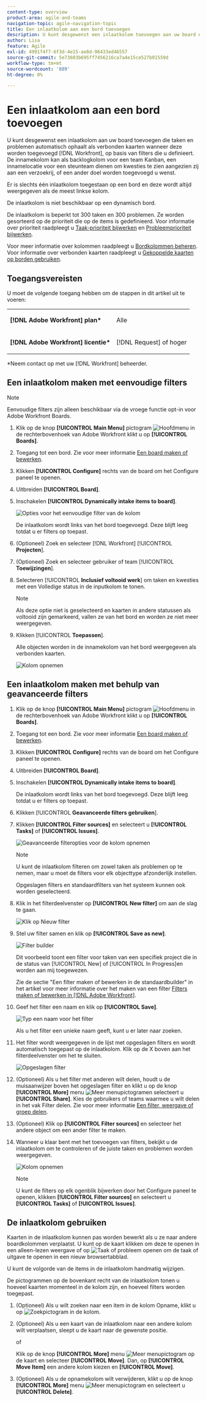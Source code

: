 ```yaml
---
content-type: overview
product-area: agile-and-teams
navigation-topic: agile-navigation-topic
title: Een inlaatkolom aan een bord toevoegen
description: U kunt desgewenst een inlaatkolom toevoegen aan uw board die taken en problemen automatisch ophaalt als verbonden kaarten wanneer deze worden toegevoegd in Workfront, op basis van filters die u definieert.
author: Lisa
feature: Agile
exl-id: 4991f4f7-6f3d-4e15-ae8d-96433ed46557
source-git-commit: 5e73603b695ff7456216ca7a4e15ce527b01559d
workflow-type: tm+mt
source-wordcount: '889'
ht-degree: 0%

---
```


# Een inlaatkolom aan een bord toevoegen

U kunt desgewenst een inlaatkolom aan uw board toevoegen die taken en problemen automatisch ophaalt als verbonden kaarten wanneer deze worden toegevoegd [!DNL Workfront], op basis van filters die u definieert. De innamekolom kan als backlogkolom voor een team Kanban, een innamelocatie voor een steunteam dienen om kwesties te zien aangezien zij aan een verzoekrij, of een ander doel worden toegevoegd u wenst.

Er is slechts één inlaatkolom toegestaan op een bord en deze wordt altijd weergegeven als de meest linkse kolom.

De inlaatkolom is niet beschikbaar op een dynamisch bord.

De inlaatkolom is beperkt tot 300 taken en 300 problemen. Ze worden gesorteerd op de prioriteit die op de items is gedefinieerd. Voor informatie over prioriteit raadpleegt u [Taak-prioriteit bijwerken](/help/quicksilver/manage-work/tasks/task-information/task-priority.md) en [Probleemprioriteit bijwerken](/help/quicksilver/manage-work/issues/issue-information/update-issue-priority.md).

Voor meer informatie over kolommen raadpleegt u [Bordkolommen beheren](/help/quicksilver/agile/get-started-with-boards/manage-board-columns.md). Voor informatie over verbonden kaarten raadpleegt u [Gekoppelde kaarten op borden gebruiken](/help/quicksilver/agile/get-started-with-boards/connected-cards.md).

## Toegangsvereisten

U moet de volgende toegang hebben om de stappen in dit artikel uit te voeren:

<table style="table-layout:auto"> 
 <col> 
 </col> 
 <col> 
 </col> 
 <tbody> 
  <tr> 
   <td role="rowheader"><strong>[!DNL Adobe Workfront] plan*</strong></td> 
   <td> <p>Alle</p> </td> 
  </tr> 
  <tr> 
   <td role="rowheader"><strong>[!DNL Adobe Workfront] licentie*</strong></td> 
   <td> <p>[!DNL Request] of hoger</p> </td> 
  </tr> 
 </tbody> 
</table>

&#42;Neem contact op met uw [!DNL Workfront] beheerder.

## Een inlaatkolom maken met eenvoudige filters

>[!NOTE]
>
>Eenvoudige filters zijn alleen beschikbaar via de vroege functie opt-in voor Adobe Workfront Boards.

1. Klik op de knop **[!UICONTROL Main Menu]** pictogram ![Hoofdmenu](assets/main-menu-icon.png) in de rechterbovenhoek van Adobe Workfront klikt u op **[!UICONTROL Boards]**.
1. Toegang tot een bord. Zie voor meer informatie [Een board maken of bewerken](../../agile/get-started-with-boards/create-edit-board.md).
1. Klikken **[!UICONTROL Configure]** rechts van de board om het Configure paneel te openen.
1. Uitbreiden **[!UICONTROL Board]**.
1. Inschakelen **[!UICONTROL Dynamically intake items to board]**.

   ![Opties voor het eenvoudige filter van de kolom](assets/intake-column-simple-filters.png)

   De inlaatkolom wordt links van het bord toegevoegd. Deze blijft leeg totdat u er filters op toepast.

1. (Optioneel) Zoek en selecteer [!DNL Workfront] [!UICONTROL **Projecten**].
1. (Optioneel) Zoek en selecteer gebruiker of team [!UICONTROL **Toewijzingen**].
1. Selecteren [!UICONTROL **Inclusief voltooid werk**] om taken en kwesties met een Volledige status in de inputkolom te tonen.

   >[!NOTE]
   >
   >Als deze optie niet is geselecteerd en kaarten in andere statussen als voltooid zijn gemarkeerd, vallen ze van het bord en worden ze niet meer weergegeven.

1. Klikken [!UICONTROL **Toepassen**].

   Alle objecten worden in de innamekolom van het bord weergegeven als verbonden kaarten.

   ![Kolom opnemen](assets/intake-column-added3.png)

## Een inlaatkolom maken met behulp van geavanceerde filters

1. Klik op de knop **[!UICONTROL Main Menu]** pictogram ![Hoofdmenu](assets/main-menu-icon.png) in de rechterbovenhoek van Adobe Workfront klikt u op **[!UICONTROL Boards]**.
1. Toegang tot een bord. Zie voor meer informatie [Een board maken of bewerken](../../agile/get-started-with-boards/create-edit-board.md).
1. Klikken **[!UICONTROL Configure]** rechts van de board om het Configure paneel te openen.
1. Uitbreiden **[!UICONTROL Board]**.
1. Inschakelen **[!UICONTROL Dynamically intake items to board]**.

   De inlaatkolom wordt links van het bord toegevoegd. Deze blijft leeg totdat u er filters op toepast.

1. Klikken [!UICONTROL **Geavanceerde filters gebruiken**].
1. Klikken **[!UICONTROL Filter sources]** en selecteert u **[!UICONTROL Tasks]** of **[!UICONTROL Issues]**.

   ![Geavanceerde filteropties voor de kolom opnemen](assets/intake-column-advanced-filters1.png)

   >[!NOTE]
   >
   >U kunt de inlaatkolom filteren om zowel taken als problemen op te nemen, maar u moet de filters voor elk objecttype afzonderlijk instellen.
   >
   >Opgeslagen filters en standaardfilters van het systeem kunnen ook worden geselecteerd.

1. Klik in het filterdeelvenster op **[!UICONTROL New filter]** om aan de slag te gaan.

   ![Klik op Nieuw filter](assets/intake-filter-dialog5.png)

1. Stel uw filter samen en klik op **[!UICONTROL Save as new]**.

   ![Filter builder](assets/intake-filter-dialog6.png)

   Dit voorbeeld toont een filter voor taken van een specifiek project die in de status van [!UICONTROL New] of [!UICONTROL In Progress]en worden aan mij toegewezen.

   Zie de sectie &quot;Een filter maken of bewerken in de standaardbuilder&quot; in het artikel voor meer informatie over het maken van een filter [Filters maken of bewerken in [!DNL Adobe Workfront]](/help/quicksilver/reports-and-dashboards/reports/reporting-elements/create-filters.md).

1. Geef het filter een naam en klik op **[!UICONTROL Save]**.

   ![Typ een naam voor het filter](assets/intake-filter-dialog7.png)

   Als u het filter een unieke naam geeft, kunt u er later naar zoeken.

1. Het filter wordt weergegeven in de lijst met opgeslagen filters en wordt automatisch toegepast op de inlaatkolom. Klik op de X boven aan het filterdeelvenster om het te sluiten.

   ![Opgeslagen filter](assets/intake-filter-dialog8.png)

1. (Optioneel) Als u het filter met anderen wilt delen, houdt u de muisaanwijzer boven het opgeslagen filter en klikt u op de knop **[!UICONTROL More]** menu ![Meer menupictogram](assets/more-icon-spectrum.png)en selecteert u **[!UICONTROL Share]**. Kies de gebruikers of teams waarmee u wilt delen in het vak Filter delen. Zie voor meer informatie [Een filter, weergave of groep delen](/help/quicksilver/reports-and-dashboards/reports/reporting-elements/share-filter-view-grouping.md).
1. (Optioneel) Klik op **[!UICONTROL Filter sources]** en selecteer het andere object om een ander filter te maken.
1. Wanneer u klaar bent met het toevoegen van filters, bekijkt u de inlaatkolom om te controleren of de juiste taken en problemen worden weergegeven.

   ![Kolom opnemen](assets/intake-column-added3.png)

   >[!NOTE]
   >
   >U kunt de filters op elk ogenblik bijwerken door het Configure paneel te openen, klikken **[!UICONTROL Filter sources]** en selecteert u **[!UICONTROL Tasks]** of **[!UICONTROL Issues]**.

## De inlaatkolom gebruiken

Kaarten in de inlaatkolom kunnen pas worden bewerkt als u ze naar andere boardkolommen verplaatst. U kunt op de kaart klikken om deze te openen in een alleen-lezen weergave of op ![Taak of probleem openen](assets/boards-launch-icon.png) om de taak of uitgave te openen in een nieuw browsertabblad.


U kunt de volgorde van de items in de inlaatkolom handmatig wijzigen.

De pictogrammen op de bovenkant recht van de inlaatkolom tonen u hoeveel kaarten momenteel in de kolom zijn, en hoeveel filters worden toegepast.

1. (Optioneel) Als u wilt zoeken naar een item in de kolom Opname, klikt u op ![Zoekpictogram](assets/search-icon.png) in de kolom.
1. (Optioneel) Als u een kaart van de inlaatkolom naar een andere kolom wilt verplaatsen, sleept u de kaart naar de gewenste positie.

   of

   Klik op de knop **[!UICONTROL More]** menu ![Meer menupictogram](assets/more-icon-spectrum.png) op de kaart en selecteer **[!UICONTROL Move]**. Dan, op **[!UICONTROL Move Item]** een andere kolom kiezen en **[!UICONTROL Move]**.

1. (Optioneel) Als u de opnamekolom wilt verwijderen, klikt u op de knop **[!UICONTROL More]** menu ![Meer menupictogram](assets/more-icon-spectrum.png) en selecteert u **[!UICONTROL Delete]**.
